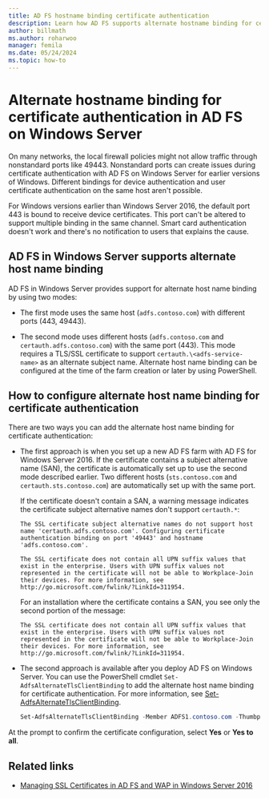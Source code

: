 ```yaml
---
title: AD FS hostname binding certificate authentication
description: Learn how AD FS supports alternate hostname binding for certificate authentication in Windows Server, including certificates without a SAN.
author: billmath
ms.author: roharwoo
manager: femila
ms.date: 05/24/2024
ms.topic: how-to
---
```


# Alternate hostname binding for certificate authentication in AD FS on Windows Server



On many networks, the local firewall policies might not allow traffic through nonstandard ports like 49443. Nonstandard ports can create issues during certificate authentication with AD FS on Windows Server for earlier versions of Windows. Different bindings for device authentication and user certificate authentication on the same host aren't possible. 

For Windows versions earlier than Windows Server 2016, the default port 443 is bound to receive device certificates. This port can't be altered to support multiple binding in the same channel. Smart card authentication doesn't work and there's no notification to users that explains the cause.

## AD FS in Windows Server supports alternate host name binding

AD FS in Windows Server provides support for alternate host name binding by using two modes:

- The first mode uses the same host (`adfs.contoso.com`) with different ports (443, 49443).

- The second mode uses different hosts (`adfs.contoso.com` and `certauth.adfs.contoso.com`) with the same port (443). This mode requires a TLS/SSL certificate to support `certauth.\<adfs-service-name>` as an alternate subject name. Alternate host name binding can be configured at the time of the farm creation or later by using PowerShell.

## How to configure alternate host name binding for certificate authentication

There are two ways you can add the alternate host name binding for certificate authentication:

- The first approach is when you set up a new AD FS farm with AD FS for Windows Server 2016. If the certificate contains a subject alternative name (SAN), the certificate is automatically set up to use the second mode described earlier. Two different hosts (`sts.contoso.com` and `certauth.sts.contoso.com`) are automatically set up with the same port.

   If the certificate doesn't contain a SAN, a warning message indicates the certificate subject alternative names don't support `certauth.*`:

   ```output
   The SSL certificate subject alternative names do not support host name 'certauth.adfs.contoso.com'. Configuring certificate authentication binding on port '49443' and hostname 'adfs.contoso.com'.
   
   The SSL certificate does not contain all UPN suffix values that exist in the enterprise. Users with UPN suffix values not represented in the certificate will not be able to Workplace-Join their devices. For more information, see http://go.microsoft.com/fwlink/?LinkId=311954.
   ```

   For an installation where the certificate contains a SAN, you see only the second portion of the message:

   ```output
   The SSL certificate does not contain all UPN suffix values that exist in the enterprise. Users with UPN suffix values not represented in the certificate will not be able to Workplace-Join their devices. For more information, see http://go.microsoft.com/fwlink/?LinkId=311954.
   ```

- The second approach is available after you deploy AD FS on Windows Server. You can use the PowerShell cmdlet `Set-AdfsAlternateTlsClientBinding` to add the alternate host name binding for certificate authentication. For more information, see [Set-AdfsAlternateTlsClientBinding](/powershell/module/adfs/set-adfsalternatetlsclientbinding).

   ```powershell
   Set-AdfsAlternateTlsClientBinding -Member ADFS1.contoso.com -Thumbprint '<thumbprint of cert>'
   ```

At the prompt to confirm the certificate configuration, select **Yes** or **Yes to all**.

## Related links

- [Managing SSL Certificates in AD FS and WAP in Windows Server 2016](./manage-ssl-certificates-ad-fs-wap.md)
